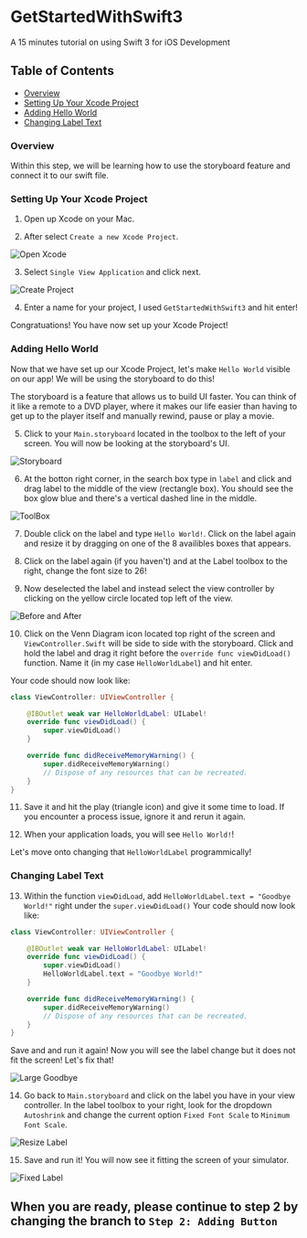 # GetStartedWithSwift3
A 15 minutes tutorial on using Swift 3 for iOS Development

## Table of Contents
- [Overview](#overview)
- [Setting Up Your Xcode Project](#setting-up-your-xcode-project)
- [Adding Hello World](#adding-hello-world)
- [Changing Label Text](#changing-label-text)

### Overview
Within this step, we will be learning how to use the storyboard feature and connect it to our swift file.

### Setting Up Your Xcode Project
1) Open up Xcode on your Mac.

2) After select ```Create a new Xcode Project```.

![Open Xcode](http://i.imgur.com/3zLIlu9.png)

3) Select ```Single View Application``` and click next.

![Create Project](http://i.imgur.com/2rlf3Dl.png)

4) Enter a name for your project, I used ```GetStartedWithSwift3``` and hit enter!

Congratuations! You have now set up your Xcode Project!

### Adding Hello World
Now that we have set up our Xcode Project, let's make ```Hello World``` visible on our app! We will be using the storyboard to do this!

The storyboard is a feature that allows us to build UI faster. You can think of it like a remote to a DVD player, where it makes our life easier than having to get up to the player itself and manually rewind, pause or play a movie.

5) Click to your ```Main.storyboard``` located in the toolbox to the left of your screen. You will now be looking at the storyboard's UI.

![Storyboard](http://i.imgur.com/qyZFWJb.png)

6) At the botton right corner, in the search box type in ```label``` and click and drag label to the middle of the view (rectangle box). You should see the box glow blue and there's a vertical dashed line in the middle.

![ToolBox](http://i.imgur.com/jn1Sk0Y.png)

7) Double click on the label and type ```Hello World!```. Click on the label again and resize it by dragging on one of the 8 availibles boxes that appears.

8) Click on the label again (if you haven't) and at the Label toolbox to the right, change the font size to 26!

9) Now deselected the label and instead select the view controller by clicking on the yellow circle located top left of the view.

![Before and After](http://i.imgur.com/H6f9Rhh.png)

10) Click on the Venn Diagram icon located top right of the screen and ```ViewController.Swift``` will be side to side with the storyboard. Click and hold the label and drag it right before the ```override func viewDidLoad()``` function. Name it (in my case ```HelloWorldLabel```) and hit enter.

Your code should now look like:
```swift
class ViewController: UIViewController {

    @IBOutlet weak var HelloWorldLabel: UILabel!
    override func viewDidLoad() {
        super.viewDidLoad()
    }

    override func didReceiveMemoryWarning() {
        super.didReceiveMemoryWarning()
        // Dispose of any resources that can be recreated.
    }
}
```

11) Save it and hit the play (triangle icon) and give it some time to load. If you encounter a process issue, ignore it and rerun it again.

12) When your application loads, you will see ```Hello World!```!

Let's move onto changing that ```HelloWorldLabel``` programmically!

### Changing Label Text
13) Within the function ```viewDidLoad```, add ```HelloWorldLabel.text = "Goodbye World!"``` right under the ```super.viewDidLoad()```
Your code should now look like:
```swift
class ViewController: UIViewController {

    @IBOutlet weak var HelloWorldLabel: UILabel!
    override func viewDidLoad() {
        super.viewDidLoad()
        HelloWorldLabel.text = "Goodbye World!"
    }

    override func didReceiveMemoryWarning() {
        super.didReceiveMemoryWarning()
        // Dispose of any resources that can be recreated.
    }
}
```
Save and and run it again! Now you will see the label change but it does not fit the screen! Let's fix that!

![Large Goodbye](http://i.imgur.com/dkCUtoi.png)

14) Go back to ```Main.storyboard``` and click on the label you have in your view controller. In the label toolbox to your right, look for the dropdown ```Autoshrink``` and change the current option ```Fixed Font Scale``` to ```Minimum Font Scale```.

![Resize Label](http://i.imgur.com/IumSdHu.png)

15) Save and run it! You will now see it fitting the screen of your simulator.

![Fixed Label](http://i.imgur.com/JEcyY1S.png)

## When you are ready, please continue to step 2 by changing the branch to ```Step 2: Adding Button```
